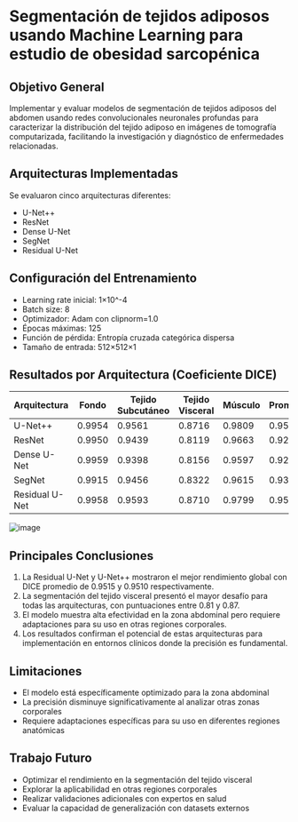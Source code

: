 # Segmentación de tejidos adiposos usando Machine Learning para estudio de obesidad sarcopénica

## Objetivo General
Implementar y evaluar modelos de segmentación de tejidos adiposos del abdomen usando redes convolucionales neuronales profundas para caracterizar la distribución del tejido adiposo en imágenes de tomografía computarizada, facilitando la investigación y diagnóstico de enfermedades relacionadas.

## Arquitecturas Implementadas
Se evaluaron cinco arquitecturas diferentes:
- U-Net++
- ResNet  
- Dense U-Net
- SegNet
- Residual U-Net

## Configuración del Entrenamiento
- Learning rate inicial: 1×10^-4
- Batch size: 8
- Optimizador: Adam con clipnorm=1.0  
- Épocas máximas: 125
- Función de pérdida: Entropía cruzada categórica dispersa
- Tamaño de entrada: 512×512×1

## Resultados por Arquitectura (Coeficiente DICE)
| Arquitectura    | Fondo  | Tejido Subcutáneo | Tejido Visceral | Músculo | Promedio |
|----------------|---------|---------|---------|---------|----------|
| U-Net++        | 0.9954  | 0.9561  | 0.8716  | 0.9809  | 0.9510   |
| ResNet         | 0.9950  | 0.9439  | 0.8119  | 0.9663  | 0.9293   |
| Dense U-Net    | 0.9959  | 0.9398  | 0.8156  | 0.9597  | 0.9278   |
| SegNet         | 0.9915  | 0.9456  | 0.8322  | 0.9615  | 0.9327   |
| Residual U-Net | 0.9958  | 0.9593  | 0.8710  | 0.9799  | 0.9515   |

![image](https://github.com/user-attachments/assets/3799f09b-73c7-44b0-80d2-55f0798ed3ed)

## Principales Conclusiones
1. La Residual U-Net y U-Net++ mostraron el mejor rendimiento global con DICE promedio de 0.9515 y 0.9510 respectivamente.
2. La segmentación del tejido visceral presentó el mayor desafío para todas las arquitecturas, con puntuaciones entre 0.81 y 0.87.
3. El modelo muestra alta efectividad en la zona abdominal pero requiere adaptaciones para su uso en otras regiones corporales.
4. Los resultados confirman el potencial de estas arquitecturas para implementación en entornos clínicos donde la precisión es fundamental.

## Limitaciones
- El modelo está específicamente optimizado para la zona abdominal
- La precisión disminuye significativamente al analizar otras zonas corporales
- Requiere adaptaciones específicas para su uso en diferentes regiones anatómicas

## Trabajo Futuro
- Optimizar el rendimiento en la segmentación del tejido visceral
- Explorar la aplicabilidad en otras regiones corporales
- Realizar validaciones adicionales con expertos en salud
- Evaluar la capacidad de generalización con datasets externos
